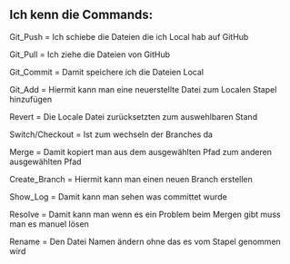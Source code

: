 ## Ich kenn die Commands:

Git_Push = Ich schiebe die Dateien die ich Local hab auf GitHub

Git_Pull = Ich ziehe die Dateien von GitHub 

Git_Commit = Damit speichere ich die Dateien Local 

Git_Add = Hiermit kann man eine neuerstellte Datei zum Localen Stapel hinzufügen

Revert = Die Locale Datei zurücksetzten zum auswehlbaren Stand

Switch/Checkout = Ist zum wechseln der Branches da

Merge = Damit kopiert man aus dem ausgewählten Pfad zum anderen ausgewählten Pfad 

Create_Branch = Hiermit kann man einen neuen Branch erstellen 

Show_Log = Damit kann man sehen was committet wurde

Resolve = Damit kann man wenn es ein Problem beim Mergen gibt muss man es manuel lösen

Rename = Den Datei Namen ändern ohne das es vom Stapel genommen wird
